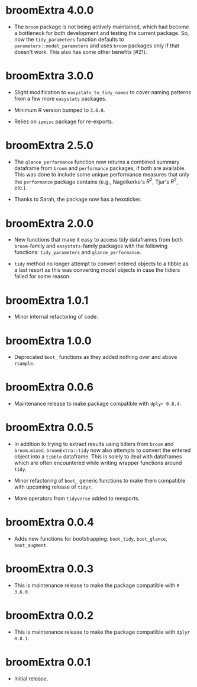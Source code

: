 # broomExtra 4.0.0

  - The `broom` package is not being actively maintained, which had become a
    bottleneck for both development and testing the current package. So, now the
    `tidy_parameters` function defaults to `parameters::model_parameters` and
    uses `broom` packages only if that doesn't work. This also has some other
    benefits (#21).

# broomExtra 3.0.0

  - Slight modification to `easystats_to_tidy_names` to cover naming patterns
    from a few more `easystats` packages.
    
  - Minimum R version bumped to `3.6.0`.
  
  - Relies on `ipmisc` package for re-exports.

# broomExtra 2.5.0

  - The `glance_performance` function now returns a combined summary dataframe
    from `broom` and `performance` packages, if both are available. This was
    done to include some unique performance measures that only the `performance`
    package contains (e.g., Nagelkerke's $R^2$, Tjur's $R^2$, etc.).
    
  - Thanks to Sarah, the package now has a hexsticker.

# broomExtra 2.0.0

  - New functions that make it easy to access tidy dataframes from both
    `broom`-family and `easystats`-family packages with the following functions:
    `tidy_parameters` and `glance_performance`.
    
  - `tidy` method no longer attempt to convert entered objects to a tibble as a
    last resort as this was converting model objects in case the tidiers failed
    for some reason.
 
# broomExtra 1.0.1

  - Minor internal refactoring of code.

# broomExtra 1.0.0

  - Deprecated `boot_` functions as they added nothing over and above `rsample`.
 
# broomExtra 0.0.6
 
  - Maintenance release to make package compatible with `dplyr 0.8.4`.

# broomExtra 0.0.5

  - In addition to trying to extract results using tidiers from `broom` and
    `broom.mixed`, `broomExtra::tidy` now also attempts to convert the entered
    object into a `tibble` dataframe. This is solely to deal with dataframes
    which are often encountered while writing wrapper functions around `tidy`.
    
  - Minor refactoring of `boot_` generic functions to make them compatible with
    upcoming release of `tidyr`.
    
  - More operators from `tidyverse` added to reexports.

# broomExtra 0.0.4

  - Adds new functions for bootstrapping: `boot_tidy`, `boot_glance`,
    `boot_augment`.

# broomExtra 0.0.3

  - This is maintenance release to make the package compatible with `R 3.6.0`.

# broomExtra 0.0.2

  - This is maintenance release to make the package compatible with
    `dplyr 0.8.1`.

# broomExtra 0.0.1

  - Initial release.
